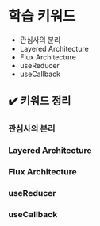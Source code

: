# 학습 키워드

- 관심사의 분리
- Layered Architecture
- Flux Architecture
- useReducer
- useCallback

## ✔️ 키워드 정리

### 관심사의 분리
### Layered Architecture
### Flux Architecture
### useReducer
### useCallback